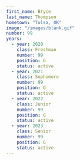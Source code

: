 ```yaml
---
first_name: Bryce 
last_name: Thompson
hometown: "Tulsa, OK"
image: "/images/blank.gif"
number: 99
years:
  - year: 2020
    class: Freshman
    number: 99
    position: G
    status: active
  - year: 2021
    class: Sophomore
    number: 99
    position: G
    status: active
  - year: 2022
    class: Junior
    number: 99
    position: G
    status: active
  - year: 2023
    class: Senior
    number: 99
    position: G
    status: active
---
```

